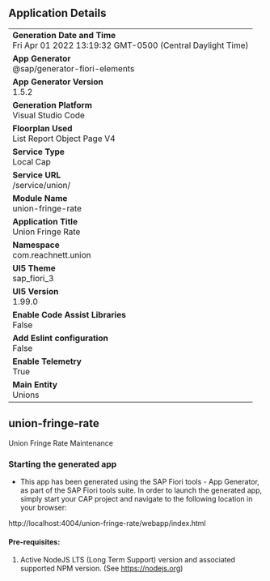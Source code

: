 ## Application Details
|               |
| ------------- |
|**Generation Date and Time**<br>Fri Apr 01 2022 13:19:32 GMT-0500 (Central Daylight Time)|
|**App Generator**<br>@sap/generator-fiori-elements|
|**App Generator Version**<br>1.5.2|
|**Generation Platform**<br>Visual Studio Code|
|**Floorplan Used**<br>List Report Object Page V4|
|**Service Type**<br>Local Cap|
|**Service URL**<br>/service/union/
|**Module Name**<br>union-fringe-rate|
|**Application Title**<br>Union Fringe Rate|
|**Namespace**<br>com.reachnett.union|
|**UI5 Theme**<br>sap_fiori_3|
|**UI5 Version**<br>1.99.0|
|**Enable Code Assist Libraries**<br>False|
|**Add Eslint configuration**<br>False|
|**Enable Telemetry**<br>True|
|**Main Entity**<br>Unions|

## union-fringe-rate

Union Fringe Rate Maintenance

### Starting the generated app

-   This app has been generated using the SAP Fiori tools - App Generator, as part of the SAP Fiori tools suite.  In order to launch the generated app, simply start your CAP project and navigate to the following location in your browser:

http://localhost:4004/union-fringe-rate/webapp/index.html

#### Pre-requisites:

1. Active NodeJS LTS (Long Term Support) version and associated supported NPM version.  (See https://nodejs.org)


